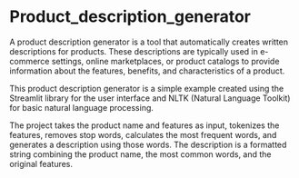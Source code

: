 # Product_description_generator

A product description generator is a tool that automatically creates written descriptions for products. These descriptions are typically used in e-commerce settings, online marketplaces, or product catalogs to provide information about the features, benefits, and characteristics of a product.

This product description generator is a simple example created using the Streamlit library for the user interface and NLTK (Natural Language Toolkit) for basic natural language processing.

The project takes the product name and features as input, tokenizes the features, removes stop words, calculates the most frequent words, and generates a description using those words. The description is a formatted string combining the product name, the most common words, and the original features.
